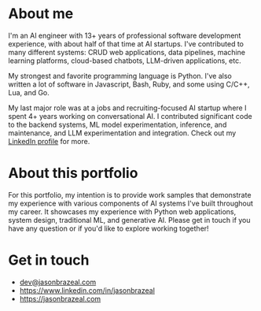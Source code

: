 # About me

I'm an AI engineer with 13+ years of professional software development experience, with about half of that time at AI startups. I've contributed to many different systems: CRUD web applications, data pipelines, machine learning platforms, cloud-based chatbots, LLM-driven applications, etc.

My strongest and favorite programming language is Python. I've also written a lot of software in Javascript, Bash, Ruby, and some using C/C++, Lua, and Go.

My last major role was at a jobs and recruiting-focused AI startup where I spent 4+ years working on conversational AI. I contributed significant code to the backend systems, ML model experimentation, inference, and maintenance, and LLM experimentation and integration. Check out my [LinkedIn profile](https://www.linkedin.com/in/jasonbrazeal/) for more.

# About this portfolio

For this portfolio, my intention is to provide work samples that demonstrate my experience with various components of AI systems I've built throughout my career. It showcases my experience with Python web applications, system design, traditional ML, and generative AI. Please get in touch if you have any question or if you'd like to explore working together!

# Get in touch

* dev@jasonbrazeal.com
* https://www.linkedin.com/in/jasonbrazeal
* https://jasonbrazeal.com

